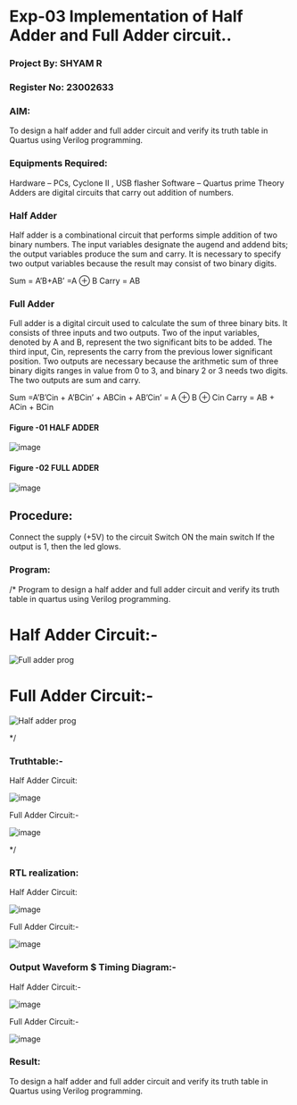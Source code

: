 # Exp-03 Implementation of Half Adder and Full Adder circuit..

### Project By: SHYAM R
###   Register No: 23002633


### AIM:
To design a half adder and full adder circuit and verify its truth table in Quartus using Verilog programming.

### Equipments Required:
Hardware – PCs, Cyclone II , USB flasher
Software – Quartus prime
Theory
Adders are digital circuits that carry out addition of numbers.

### Half Adder
Half adder is a combinational circuit that performs simple addition of two binary numbers. The input variables designate the augend and addend bits; the output variables produce the sum and carry. It is necessary to specify two output variables because the result may consist of two binary digits.

Sum = A’B+AB’ =A ⊕ B Carry = AB

### Full Adder
Full adder is a digital circuit used to calculate the sum of three binary bits. It consists of three inputs and two outputs. Two of the input variables, denoted by A and B, represent the two significant bits to be added. The third input, Cin, represents the carry from the previous lower significant position. Two outputs are necessary because the arithmetic sum of three binary digits ranges in value from 0 to 3, and binary 2 or 3 needs two digits. The two outputs are sum and carry.

Sum =A’B’Cin + A’BCin’ + ABCin + AB’Cin’ = A ⊕ B ⊕ Cin Carry = AB + ACin + BCin

#### Figure -01 HALF ADDER 

 ![image](https://user-images.githubusercontent.com/36288975/163552156-a13e5a56-c638-4110-97d9-8896907c8d25.png)


#### Figure -02 FULL ADDER

![image](https://user-images.githubusercontent.com/36288975/163552057-b3547877-6d07-45b4-b7e0-bcfebfad9e1d.png)

## Procedure:

Connect the supply (+5V) to the circuit
Switch ON the main switch
If the output is 1, then the led glows.

### Program:
/*
Program to design a half adder and full adder circuit and verify its truth table in quartus using Verilog programming.
# Half Adder Circuit:-

![Full adder prog](https://github.com/Ravi-1105/Ravivarman-Exp-03-Implementation-of-Half-Adder-and-Full-Adder-circuit/assets/139841688/80db26c1-03d0-4333-bc8d-298255093193)


# Full Adder Circuit:-

![Half adder prog](https://github.com/Ravi-1105/Ravivarman-Exp-03-Implementation-of-Half-Adder-and-Full-Adder-circuit/assets/139841688/5caea640-a69b-4a9d-9ccd-ba849fdb4c54)


*/
### Truthtable:-
   Half Adder Circuit:

   ![image](https://github.com/Shilo-05/Exp-02-Implementation-of-Half-Adder-and-Full-Adder-circuit/assets/139841664/e10af706-82c8-4d25-a306-a0a07c6cabe9)

   Full Adder Circuit:-
   
   ![image](https://github.com/Shilo-05/Exp-02-Implementation-of-Half-Adder-and-Full-Adder-circuit/assets/139841664/af2b52f4-f405-40b8-99b3-edc56a770c5c)

*/
### RTL realization:
   Half Adder Circuit:
   
   ![image](https://github.com/Shilo-05/Exp-02-Implementation-of-Half-Adder-and-Full-Adder-circuit/assets/139841664/f3ae3d80-95e6-4d4f-b68a-6bf780821a09)

   Full Adder Circuit:-
   
   ![image](https://github.com/Shilo-05/Exp-02-Implementation-of-Half-Adder-and-Full-Adder-circuit/assets/139841664/bd185f3b-fe74-4da2-94d7-7e06a89c399c)

### Output Waveform $ Timing Diagram:-
   Half Adder Circuit:-
   
   ![image](https://github.com/Shilo-05/Exp-02-Implementation-of-Half-Adder-and-Full-Adder-circuit/assets/139841664/4f7ba4b5-4cb6-47fc-872d-b94402b9dcaa)
   
   Full Adder Circuit:-
   
   ![image](https://github.com/Shilo-05/Exp-02-Implementation-of-Half-Adder-and-Full-Adder-circuit/assets/139841664/8a8e06ed-e158-444a-9547-69b548c63015)

### Result:
To design a half adder and full adder circuit and verify its truth table in Quartus using Verilog programming.
